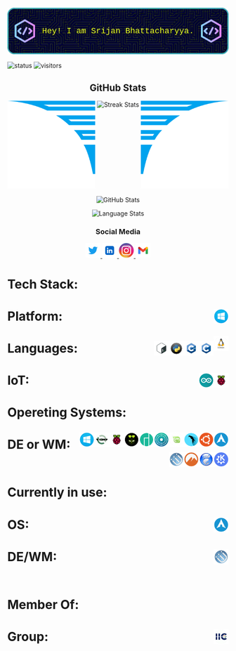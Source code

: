 <style>
  @media only screen and (max-width: 600px) {
    img {
      width: 500%;
      height: 100% 
    }
  }
</style>


<p align = "center">
  <img 
    src = "imgs/github-header/v1.webp"
    alt = "Hey! I am Srijan Bhattacharyya."
    width: 500% 
    height: 100% 
  />
</p>


![status](https://img.shields.io/badge/BTW-I%20use%20Arch-blue)
![visitors](https://visitor-badge.laobi.icu/badge?page_id=SrijanBhattacharyya.SrijanBhattacharyya)



<h2 align = "center">GitHub Stats</h2>
<div align = "center">
  <img
    src = "imgs/wings/Left.webp" 
    alt = "Left Wing"
    height = "200px"
    width = "200px"
  />
  <img
    align = "top" 
    src = "https://github-readme-streak-stats.herokuapp.com/?user=SrijanBhattacharyya&theme=windows-dark&hide_border=true" 
    alt = "Streak Stats"
    height = "200px"
    width = "500px"
  />
  <img
    src = "imgs/wings/Right.webp" 
    alt = "Right Wing"
    height = "200px"
    width = "200px" 
  />

  <p></p>

  <img
    src = "https://github-readme-stats.vercel.app/api?username=SrijanBhattacharyya&show_icons=true&locale=en&theme=github_dark&hide_border=true&bg_color=000000" 
    alt = "GitHub Stats"
    height = "200px"
    width = "500px"
  />

  <p></p>

  <img
    align = top 
    src = "https://github-readme-stats.vercel.app/api/top-langs?username=SrijanBhattacharyya&show_icons=true&locale=en&theme=github_dark&hide_border=true&bg_color=000000&layout=compact&langs_count=10&hide=assembly,fortran,rust,java,r,dart,c%23,jupyter%20notebook,c%2B%2B,tex,pug" 
    alt = "Language Stats"
    height = "170px"
    width = "500px"
  />
</div>


<h3 align="center">Social Media</h3>
<p align="center">
  <a href="https://twitter.com/RohitBh51575865">
    <img height="34" src="imgs/social-media/twitter.webp" alt="Twitter">
  </a>
  <a href="https://www.linkedin.com/in/srijan-bhattacharyya-58b85b272/">
    <img height="34" src="imgs/social-media/linkedin.webp" alt="LinkedIn">
  </a>
  <a href="https://www.instagram.com/_.the._.god._.of._.madness._/">
    <img height="34" src="imgs/social-media/instagram.webp" alt="Instagram">
  </a>
  <a href="https://www.linkedin.com/in/srijan-bhattacharyya-58b85b272/">
    <img height="34" src="imgs/social-media/gmail.webp" alt="Gmail">
  </a>
</p>


<h1></h1>
<h1>Tech Stack:</h1>

<h1>Platform:
  <img 
    src="imgs/platform/windows.webp" 
    height = "34" 
    alt="Windows" align=right
  />
  
  <img 
    src="imgs/platform/linux.webp" 
    height = "34" 
    alt="Linux" align=right
  />
  
</h1>

<h1>Languages:
  <img 
    src="imgs/lang/c.webp"
    height = "34"
    alt="c" 
    align=right
  />
  <img 
    src="imgs/lang/cpp.webp"
    height = "34"
    alt="cpp" 
    align=right
  />
  <img 
    src="imgs/lang/py.webp"
    height = "34"
    alt="py" 
    align=right
  />
  <img 
    src="imgs/lang/bash.webp"
    height = "34"
    alt="bash" 
    align=right
  />
</h1>

<h1>IoT:
  <img 
    src="imgs/iot/rpi.webp" 
    height="34" 
    alt="rasPi" 
    align=right
  />
  <img 
    src="imgs/iot/arduino.webp" 
    height="34" 
    alt="Arduino" 
    align=right
  />
</h1>

<h1>Opereting Systems:

  <img 
    src="imgs/os/arch-linux.webp" 
    height="34" 
    alt="Arch_Linux"
    align=right
  />
  <img 
    src="imgs/os/ubuntu.webp" 
    height="34" 
    alt="Ubuntu"
    align=right
  />
  <img 
    src="imgs/os/parrot-sec.-os.webp" 
    height="34" 
    alt="Parrot_Sec_OS"
    align=right
  />
  <img 
    src="imgs/os/linux-mint.webp" 
    height="34" 
    alt="Linux_Mint"
    align=right
  />
  <img 
    src="imgs/os/kde-neon.webp" 
    height="34" 
    alt="KDE_Neon"
    align=right
  />
  <img 
    src="imgs/os/manjaro.webp" 
    height="34" 
    alt="Manjaro"
    align=right
  />
  <img 
    src="imgs/os/diet-pi.webp" 
    height="34" 
    alt="DietPi"
    align=right
  />
  <img 
    src="imgs/os/raspi-os.webp" 
    height="34" 
    alt="Raspberry_Pi_OS"
    align=right
  />
  <img 
    src="imgs/os/void-linux.webp" 
    height="34" 
    alt="Void_Linux"
    align=right
  />
  <img 
    src="imgs/os/windows.webp" 
    height="34" 
    alt="Windows"
    align=right
  />
</h1>

<h1>DE or WM:
  <img 
    src="imgs/gui/kde.webp"
    height="34" 
    alt="KDE" 
    align=right
  />
  <img 
    src="imgs/gui/gnome.webp"
    height="34" 
    alt="Gnome" 
    align=right
  />
  <img 
    src="imgs/gui/cinnamon.webp"
    height="34" 
    alt="Cinnamon" 
    align=right
  />
  <img 
    src="imgs/gui/i3wm.webp"
    height="34" 
    alt="i3wm" 
    align=right
  />
</h1>


<br>


<h1>Currently in use:</h1>

<h1>OS:
  <img 
    src="imgs/os/current.webp" 
    height="34" 
    alt="Current OS logo"
    align=right
  />
</h1>

<h1>DE/WM:
  <img 
    src="imgs/gui/current.webp" 
    height="34" 
    alt="Current DE/WM logo"
    align=right
  />
</h1>


<br>


<h1>Member Of:</h1>

<h1>Group:
  <img 
    src="imgs/grp/iic.webp" 
    height="34" 
    alt="IIC logo" 
    align=right
  />
</h1>
